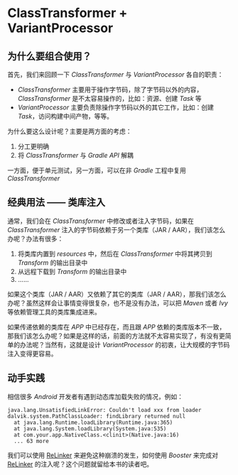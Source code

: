 # ClassTransformer + VariantProcessor

## 为什么要组合使用？

首先，我们来回顾一下 *ClassTransformer* 与 *VariantProcessor* 各自的职责：

- *ClassTransformer* 主要用于操作字节码，除了字节码以外的内容，*ClassTransformer* 是不太容易操作的，比如：资源、创建 *Task* 等 
- *VariantProcessor* 主要负责除操作字节码以外的其它工作，比如：创建 *Task*，访问构建中间产物，等等。

为什么要这么设计呢？主要是两方面的考虑：

1. 分工更明确
1. 将 *ClassTransformer* 与 *Gradle API* 解耦

  一方面，便于单元测试，另一方面，可以在非 *Gradle* 工程中复用 *ClassTransformer*

## 经典用法 —— 类库注入

通常，我们会在 *ClassTransformer* 中修改或者注入字节码，如果在 *ClassTransformer* 注入的字节码依赖于另一个类库（JAR / AAR），我们该怎么办呢？办法有很多：

1. 将类库内置到 *resources* 中，然后在 *ClassTransformer* 中将其拷贝到 *Transform* 的输出目录中
1. 从远程下载到 *Transform* 的输出目录中
1. ......

如果这个类库（JAR / AAR）又依赖了其它的类库（JAR / AAR），那我们该怎么办呢？虽然这样会让事情变得很复杂，也不是没有办法，可以把 *Maven* 或者 *Ivy* 等依赖管理工具的类库集成进来。

如果传递依赖的类库在 *APP* 中已经存在，而且跟 *APP* 依赖的类库版本不一致，那我们该怎么办呢？如果是这样的话，前面的方法就不太容易实现了，有没有更简单的办法呢？当然有，这就是设计 *VariantProcessor* 的初衷，让大规模的字节码注入变得更容易。


## 动手实践

相信很多 *Android* 开发者有遇到动态库加载失败的情况，例如：

```
java.lang.UnsatisfiedLinkError: Couldn't load xxx from loader dalvik.system.PathClassLoader: findLibrary returned null
  at java.lang.Runtime.loadLibrary(Runtime.java:365)
  at java.lang.System.loadLibrary(System.java:535)
  at com.your.app.NativeClass.<clinit>(Native.java:16)
  ... 63 more
```

我们可以使用 [ReLinker](https://github.com/KeepSafe/ReLinker) 来避免这种崩溃的发生，如何使用 *Booster* 来完成对 [ReLinker](https://github.com/KeepSafe/ReLinker) 的注入呢？这个问题就留给本书的读者吧。
